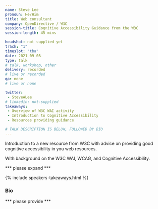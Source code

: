 ```yaml
---
name: Steve Lee
pronoun: He/Him
title: Web consultant
company: OpenDirective / W3C
session-title: Cognitive Accessibility Guidance from the W3C
session-length: 45 mins

headshot: not-supplied-yet
track: "1"
timeslot: "tba"
date: 2021-09-08
type: talk
# talk, workshop, other
delivery: recorded
# live or recorded
qa: none
# live or none

twitter:
 - SteveALee
# linkedin: not-supplied
takeaways:
 - Overview of W3C WAI activity
 - Introduction to Cognitive Accessibility
 - Resources providing guidance

# TALK DESCRIPTION IS BELOW, FOLLOWED BY BIO
---
```


Introduction to a new resource from W3C with advice on providing good cognitive accessibility in you web resources. 

With background on the W3C WAI, WCAG, and Cognitive Accessibility.

*** please expand ***

{% include speakers-takeaways.html %}

<h3>Bio</h3>

*** please provide ***